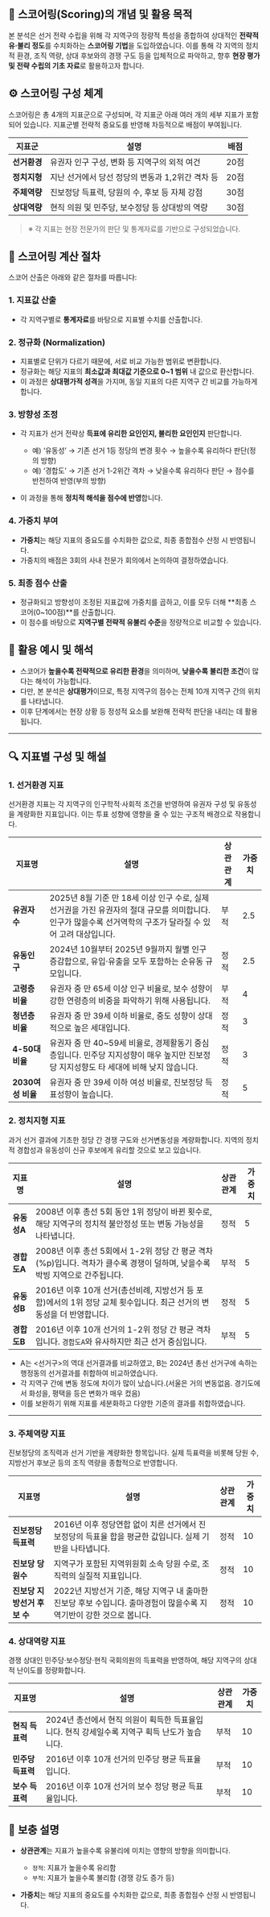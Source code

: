 ## 📌 스코어링(Scoring)의 개념 및 활용 목적

본 분석은 선거 전략 수립을 위해 각 지역구의 정량적 특성을 종합하여 상대적인 **전략적 유·불리 정도**를 수치화하는 **스코어링 기법**을 도입하였습니다.
이를 통해 각 지역의 정치적 환경, 조직 역량, 상대 후보와의 경쟁 구도 등을 입체적으로 파악하고, 향후 **현장 평가 및 전략 수립의 기초 자료**로 활용하고자 합니다.



## ⚙️ 스코어링 구성 체계

스코어링은 총 4개의 지표군으로 구성되며, 각 지표군 아래 여러 개의 세부 지표가 포함되어 있습니다. 지표군별 전략적 중요도를 반영해 차등적으로 배점이 부여됩니다.

| 지표군      | 설명                            | 배점  |
| -------- | ----------------------------- | --- |
| **선거환경** | 유권자 인구 구성, 변화 등 지역구의 외적 여건   | 20점 |
| **정치지형** | 지난 선거에서 당선 정당의 변동과 1,2위간 격차 등   | 20점 |
| **주체역량** | 진보정당 득표력, 당원의 수, 후보 등 자체 강점 | 30점 |
| **상대역량** | 현직 의원 및 민주당, 보수정당 등 상대방의 역량    | 30점 |

> ※ 각 지표는 현장 전문가의 판단 및 통계자료를 기반으로 구성되었습니다.



## 🔢 스코어링 계산 절차

스코어 산출은 아래와 같은 절차를 따릅니다:

### 1. **지표값 산출**

* 각 지역구별로 **통계자료**를 바탕으로 지표별 수치를 산출합니다.

### 2. **정규화 (Normalization)**

* 지표별로 단위가 다르기 때문에, 서로 비교 가능한 범위로 변환합니다.
* 정규화는 해당 지표의 **최소값과 최대값 기준으로 0~1 범위** 내 값으로 환산합니다.
* 이 과정은 **상대평가적 성격**을 가지며, 동일 지표의 다른 지역구 간 비교를 가능하게 합니다.

### 3. **방향성 조정**

* 각 지표가 선거 전략상 **득표에 유리한 요인인지, 불리한 요인인지** 판단합니다.

  * 예) ‘유동성’ → 기존 선거 1등 정당의 변경 횟수 → 높을수록 유리하다 판단(정의 방향)
  * 예) ‘경합도’ → 기존 선거 1-2위간 격차 → 낮을수록 유리하다 판단 → 점수를 반전하여 반영(부의 방향)
* 이 과정을 통해 **정치적 해석을 점수에 반영**합니다.

### 4. **가중치 부여**

* **가중치**는 해당 지표의 중요도를 수치화한 값으로, 최종 종합점수 산정 시 반영됩니다.
* 가중치의 배점은 3회의 사내 전문가 회의에서 논의하여 결정하였습니다.

### 5. **최종 점수 산출**

* 정규화되고 방향성이 조정된 지표값에 가중치를 곱하고, 이를 모두 더해 **최종 스코어(0~100점)**를 산출합니다.
* 이 점수를 바탕으로 **지역구별 전략적 유불리 수준**을 정량적으로 비교할 수 있습니다.



## 🧭 활용 예시 및 해석

* 스코어가 **높을수록 전략적으로 유리한 환경**을 의미하며, **낮을수록 불리한 조건**이 많다는 해석이 가능합니다.
* 다만, 본 분석은 **상대평가**이므로, 특정 지역구의 점수는 전체 10개 지역구 간의 위치를 나타냅니다.
* 이후 단계에서는 현장 상황 등 정성적 요소를 보완해 전략적 판단을 내리는 데 활용됩니다.

---


## 🔍 지표별 구성 및 해설

### 1. **선거환경 지표**

선거환경 지표는 각 지역구의 인구학적·사회적 조건을 반영하여 유권자 구성 및 유동성을 계량화한 지표입니다. 이는 투표 성향에 영향을 줄 수 있는 구조적 배경으로 작용합니다.

| 지표명           | 설명                                                                                              | 상관관계 | 가중치 |
| ------------- | ----------------------------------------------------------------------------------------------- | ---- | --- |
| **유권자 수**     | 2025년 8월 기준 만 18세 이상 인구 수로, 실제 선거권을 가진 유권자의 절대 규모를 의미합니다. 인구가 많을수록 선거역학의 구조가 달라질 수 있어 고려 대상입니다. | 부적   | 2.5   |
| **유동인구**      | 2024년 10월부터 2025년 9월까지 월별 인구 증감합으로, 유입·유출을 모두 포함하는 순유동 규모입니다.                                   | 정적   | 2.5   |
| **고령층 비율**    | 유권자 중 만 65세 이상 인구 비율로, 보수 성향이 강한 연령층의 비중을 파악하기 위해 사용됩니다.                                        | 부적   | 4   |
| **청년층 비율**    | 유권자 중 만 39세 이하 비율로, 중도 성향이 상대적으로 높은 세대입니다.                                                      | 정적   | 3   |
| **4-50대 비율**  | 유권자 중 만 40~59세 비율로, 경제활동기 중심층입니다. 민주당 지지성향이 매우 높지만 진보정당 지지성향도 타 세대에 비해 낮지 않습니다.                 | 정적   | 3   |
| **2030여성 비율** | 유권자 중 만 39세 이하 여성 비율로, 진보정당 득표성향이 높습니다.                                                         | 정적   | 5   |



### 2. **정치지형 지표**

과거 선거 결과에 기초한 정당 간 경쟁 구도와 선거변동성을 계량화합니다. 지역의 정치적 경합성과 유동성이 신규 후보에게 유리할 것으로 보고 있습니다.

| 지표명      | 설명                                                                            | 상관관계 | 가중치 |
| -------- | ----------------------------------------------------------------------------- | ---- | --- |
| **유동성A** | 2008년 이후 총선 5회 동안 1위 정당이 바뀐 횟수로, 해당 지역구의 정치적 불안정성 또는 변동 가능성을 나타냅니다.           | 정적   | 5   |
| **경합도A** | 2008년 이후 총선 5회에서 1-2위 정당 간 평균 격차(%p)입니다. 격차가 클수록 경쟁이 덜하며, 낮을수록 박빙 지역으로 간주됩니다. | 부적   | 5   |
| **유동성B** | 2016년 이후 10개 선거(총선비례, 지방선거 등 포함)에서의 1위 정당 교체 횟수입니다. 최근 선거의 변동성을 더 반영합니다.      | 정적   | 5   |
| **경합도B** | 2016년 이후 10개 선거의 1-2위 정당 간 평균 격차입니다. `경합도A`와 유사하지만 최근 선거 중심입니다.               | 부적   | 5   |

* A는 <선거구>의 역대 선거결과를 비교하였고, B는 2024년 총선 선거구에 속하는 행정동의 선거결과를 취합하여 비교하였습니다.
* 각 지역구 간에 변동 정도에 차이가 많이 났습니다.(서울은 거의 변동없음. 경기도에서 화성을, 평택을 등은 변화가 매우 컸음)
* 이를 보완하기 위해 지표를 세분화하고 다양한 기준의 결과를 취합하였습니다. 

---

### 3. **주체역량 지표**

진보정당의 조직력과 선거 기반을 계량화한 항목입니다. 실제 득표력을 비롯해 당원 수, 지방선거 후보군 등의 조직 역량을 종합적으로 반영합니다.

| 지표명               | 설명                                                                    | 상관관계 | 가중치 |
| ----------------- | --------------------------------------------------------------------- | ---- | --- |
| **진보정당 득표력**      | 2016년 이후 정당연합 없이 치른 선거에서 진보정당의 득표율 합을 평균한 값입니다. 실제 기반을 나타냅니다.         | 정적   | 10  |
| **진보당 당원수**       | 지역구가 포함된 지역위원회 소속 당원 수로, 조직력의 실질적 지표입니다.                              | 정적   | 10  |
| **진보당 지방선거 후보 수** | 2022년 지방선거 기준, 해당 지역구 내 출마한 진보당 후보 수입니다. 출마경험이 많을수록 지역기반이 강한 것으로 봅니다. | 정적   | 10  |



### 4. **상대역량 지표**

경쟁 상대인 민주당·보수정당·현직 국회의원의 득표력을 반영하여, 해당 지역구의 상대적 난이도를 정량화합니다.

| 지표명         | 설명                                                      | 상관관계 | 가중치 |
| ----------- | ------------------------------------------------------- | ---- | --- |
| **현직 득표력**  | 2024년 총선에서 현직 의원이 획득한 득표율입니다. 현직 강세일수록 지역구 획득 난도가 높습니다. | 부적   | 10  |
| **민주당 득표력** | 2016년 이후 10개 선거의 민주당 평균 득표율입니다.                         | 부적   | 10  |
| **보수 득표력**  | 2016년 이후 10개 선거의 보수 정당 평균 득표율입니다.                       | 부적   | 10  |



## 📌 보충 설명

* **상관관계**는 지표가 높을수록 유불리에 미치는 영향의 방향을 의미합니다.

  * `정적`: 지표가 높을수록 유리함
  * `부적`: 지표가 높을수록 불리함 (경쟁 강도 증가 등)
* **가중치**는 해당 지표의 중요도를 수치화한 값으로, 최종 종합점수 산정 시 반영됩니다.

